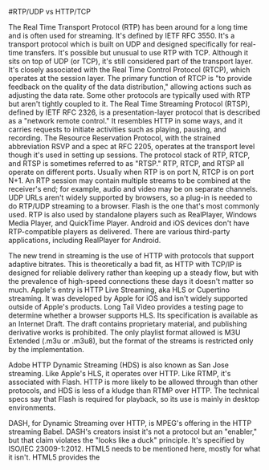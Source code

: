 #RTP/UDP vs HTTP/TCP

The Real Time Transport Protocol (RTP) has been around for a long time and is often used for streaming. It's defined by IETF RFC 3550. It's a transport protocol which is built on UDP and designed specifically for real-time transfers. It's possible but unusual to use RTP with TCP. Although it sits on top of UDP (or TCP), it's still considered part of the transport layer. It's closely associated with the Real Time Control Protocol (RTCP), which operates at the session layer. The primary function of RTCP is "to provide feedback on the quality of the data distribution," allowing actions such as adjusting the data rate.
Some other protocols are typically used with RTP but aren't tightly coupled to it. The Real Time Streaming Protocol (RTSP), defined by IETF RFC 2326, is a presentation-layer protocol that is described as a "network remote control." It resembles HTTP in some ways, and it carries requests to initiate activities such as playing, pausing, and recording. The Resource Reservation Protocol, with the strained abbreviation RSVP and a spec at RFC 2205, operates at the transport level though it's used in setting up sessions. The protocol stack of RTP, RTCP, and RTSP is sometimes referred to as "RTSP."
RTP, RTCP, and RTSP all operate on different ports. Usually when RTP is on port N, RTCP is on port N+1.
An RTP session may contain multiple streams to be combined at the receiver's end; for example, audio and video may be on separate channels.
UDP URLs aren't widely supported by browsers, so a plug-in is needed to do RTP/UDP streaming to a browser. Flash is the one that's most commonly used. RTP is also used by standalone players such as RealPlayer, Windows Media Player, and QuickTime Player.
Android and iOS devices don't have RTP-compatible players as delivered. There are various third-party applications, including RealPlayer for Android.

The new trend in streaming is the use of HTTP with protocols that support adaptive bitrates. This is theoretically a bad fit, as HTTP with TCP/IP is designed for reliable delivery rather than keeping up a steady flow, but with the prevalence of high-speed connections these days it doesn't matter so much. Apple's entry is HTTP Live Streaming, aka HLS or Cupertino streaming. It was developed by Apple for iOS and isn't widely supported outside of Apple's products. Long Tail Video provides a testing page to determine whether a browser supports HLS. Its specification is available as an Internet Draft. The draft contains proprietary material, and publishing derivative works is prohibited.
The only playlist format allowed is M3U Extended (.m3u or .m3u8), but the format of the streams is restricted only by the implementation.

Adobe HTTP Dynamic Streaming (HDS) is also known as San Jose streaming. Like Apple's HLS, it operates over HTTP. Like RTMP, it's associated with Flash. HTTP is more likely to be allowed through than other protocols, and HDS is less of a kludge than RTMP over HTTP. The technical specs say that Flash is required for playback, so its use is mainly in desktop environments.

DASH, for Dynamic Streaming over HTTP, is MPEG's offering in the HTTP streaming Babel. DASH's creators insist it's not a protocol but an "enabler," but that claim violates the "looks like a duck" principle. It's specified by ISO/IEC 23009-1:2012.
HTML5 needs to be mentioned here, mostly for what it isn't. HTML5 provides the <audio> and <video> tags, along with DOM properties that allow JavaScript to control the playing of the content that these elements specify. This is an application-layer protocol only, with no definition of the lower layers. HTML5 implementations can specify formats, which they process. The server is expected to download the content progressively, and it will keep downloading it completely even if paused, unless the browser completely eliminates the element. The Web Audio API allows detailed programmatic control of playback.
